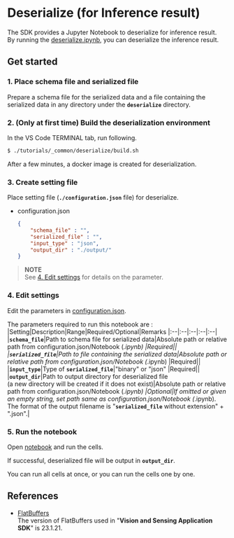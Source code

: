 # Deserialize (for Inference result)
The SDK provides a Jupyter Notebook to deserialize for inference result. <br>
By running the [deserialize.ipynb](./deserialize.ipynb), you can deserialize the inference result.

## Get started
### 1. Place schema file and serialized file
Prepare a schema file for the serialized data and a file containing the serialized data in any directory under the **`deserialize`** directory.


### 2. (Only at first time) Build the deserialization environment
In the VS Code TERMINAL tab, run following.
```bash
$ ./tutorials/_common/deserialize/build.sh
```
After a few minutes, a docker image is created for deserialization.


### 3. Create setting file
Place setting file (**`./configuration.json`** file) for deserialize. 
- configuration.json
    ```json
	{
		"schema_file" : "",
		"serialized_file" : "",
		"input_type" : "json",
		"output_dir" : "./output/"
	}
    ```

> **NOTE**<br>
> See [4. Edit settings](#4-edit-settings) for details on the parameter.

### 4. Edit settings
Edit the parameters in [configuration.json](./configuration.json).

The parameters required to run this notebook are :
|Setting|Description|Range|Required/Optional|Remarks
|:--|:--|:--|:--|:--|
|**`schema_file`**|Path to schema file for serialized data|Absolute path or relative path from configuration.json/Notebook (*.ipynb) |Required||
|**`serialized_file`**|Path to file containing the serialized data|Absolute path or relative path from configuration.json/Notebook (*.ipynb) |Required||
|**`input_type`**|Type of **`serialized_file`**|"binary" or "json" |Required||
|**`output_dir`**|Path to output directory for deserialized file <br>  (a new directory will be created if it does not exist)|Absolute path or relative path from configuration.json/Notebook (*.ipynb) |Optional|If omitted or given an empty string, set path same as configuration.json/Notebook (*.ipynb). <br> The format of the output filename is "**`serialized_file`** without extension" + ".json".|


### 5. Run the notebook
Open [notebook](./deserialize.ipynb) and run the cells.

If successful, deserialized file will be output in **`output_dir`**.

You can run all cells at once, or you can run the cells one by one.


## References
- [FlatBuffers](https://google.github.io/flatbuffers/index.html)<br>
The version of FlatBuffers used in "**Vision and Sensing Application SDK**" is 23.1.21.

